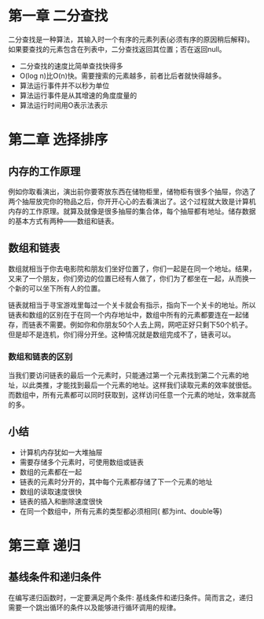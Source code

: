 # 第一章 二分查找
二分查找是一种算法，其输入时一个有序的元素列表(必须有序的原因稍后解释)。如果要查找的元素包含在列表中，二分查找返回其位置；否在返回null。
- 二分查找的速度比简单查找快得多
- O(log n)比O(n)快。需要搜索的元素越多，前者比后者就快得越多。
- 算法运行事件并不以秒为单位
- 算法运行事件是从其增速的角度度量的
- 算法运行时间用O表示法表示
# 第二章 选择排序
## 内存的工作原理
例如你取看演出，演出前你要寄放东西在储物柜里，储物柜有很多个抽屉，你选了两个抽屉放完你的物品之后，你开开心心的去看演出了。这个过程就大致是计算机内存的工作原理。就算及就像是很多抽屉的集合体，每个抽屉都有地址。储存数据的基本方式有两种——数组和链表。
## 数组和链表
数组就相当于你去电影院和朋友们坐好位置了，你们一起是在同一个地址。结果，又来了一个朋友，你们旁边的位置已经有人做了，你们为了都坐在一起，从而换一个新的可以坐下所有人的位置。

链表就相当于寻宝游戏里每过一个关卡就会有指示，指向下一个关卡的地址。所以链表和数组的区别在于在同一个内存地址中，数组中所有的元素都要连在一起储存，而链表不需要。例如你和你朋友50个人去上网，网吧正好只剩下50个机子。但是却不是连机，你们得分开坐。这种情况就是数组完成不了，链表可以。
### 数组和链表的区别
当我们要访问链表的最后一个元素时，只能通过第一个元素找到第二个元素的地址，以此类推，才能找到最后一个元素的地址。这样我们读取元素的效率就很低。而数组中，所有元素都可以同时获取到，这样访问任意一个元素的地址，效率就高的多。
## 小结
- 计算机内存犹如一大堆抽屉
- 需要存储多个元素时，可使用数组或链表
- 数组的元素都在一起
- 链表的元素时分开的，其中每个元素都存储了下一个元素的地址
- 数组的读取速度很快
- 链表的插入和删除速度很快
- 在同一个数组中，所有元素的类型都必须相同( 都为int、double等)

# 第三章 递归
## 基线条件和递归条件
在编写递归函数时，一定要满足两个条件: 基线条件和递归条件。简而言之，递归需要一个跳出循环的条件以及能够进行循环调用的规律。



